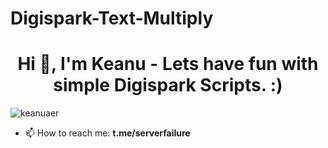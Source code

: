 # Digispark-Text-Multiply
<h1 align="center">Hi 👋, I'm Keanu - Lets have fun with simple Digispark Scripts. :) </h1>
<p align="left"> <img src="https://komarev.com/ghpvc/?username=keanuaer&label=Profile%20views&color=0e75b6&style=flat" alt="keanuaer" /> </p>

- 📫 How to reach me: **t.me/serverfailure**
